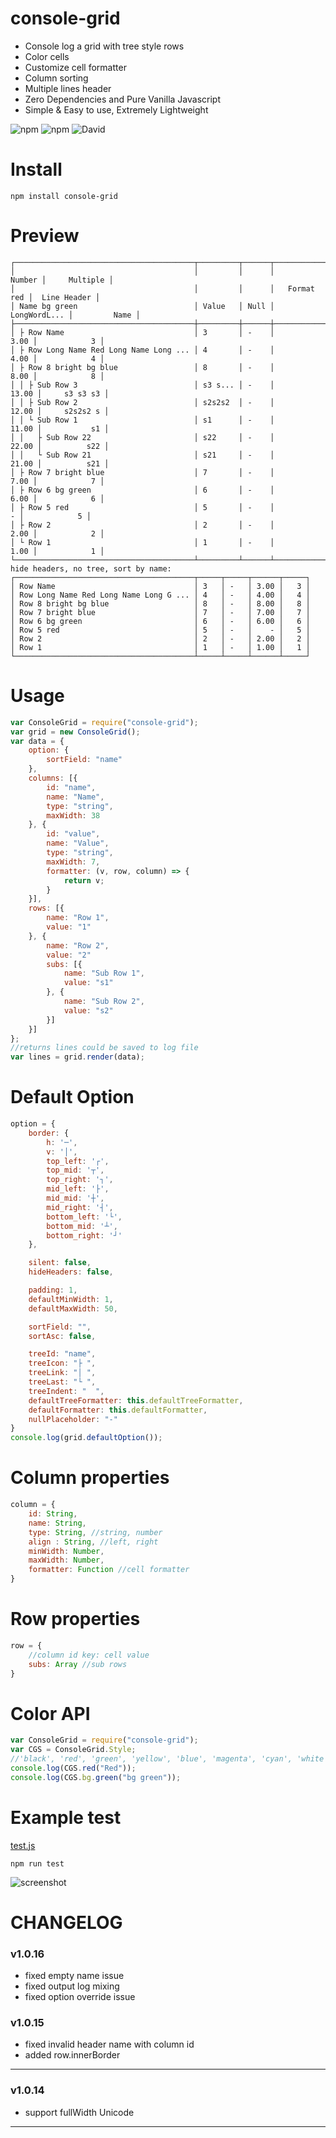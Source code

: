 # console-grid

* Console log a grid with tree style rows
* Color cells
* Customize cell formatter
* Column sorting
* Multiple lines header
* Zero Dependencies and Pure Vanilla Javascript
* Simple & Easy to use, Extremely Lightweight


![npm](https://img.shields.io/npm/v/console-grid.svg)
![npm](https://img.shields.io/npm/dt/console-grid.svg)
![David](https://img.shields.io/david/cenfun/console-grid.svg)

# Install
```
npm install console-grid
```
# Preview
```
┌────────────────────────────────────────┬─────────┬──────┬──────────────┬──────────────┐
│                                        │         │      │       Number │     Multiple │
│                                        │         │      │   Format red │  Line Header │
│ Name bg green                          │ Value   │ Null │ LongWordL... │         Name │
├────────────────────────────────────────┼─────────┼──────┼──────────────┼──────────────┤
│ ├ Row Name                             │ 3       │ -    │         3.00 │            3 │
│ ├ Row Long Name Red Long Name Long ... │ 4       │ -    │         4.00 │            4 │
│ ├ Row 8 bright bg blue                 │ 8       │ -    │         8.00 │            8 │
│ │ ├ Sub Row 3                          │ s3 s... │ -    │        13.00 │     s3 s3 s3 │
│ │ ├ Sub Row 2                          │ s2s2s2  │ -    │        12.00 │     s2s2s2 s │
│ │ └ Sub Row 1                          │ s1      │ -    │        11.00 │           s1 │
│ │   ├ Sub Row 22                       │ s22     │ -    │        22.00 │          s22 │
│ │   └ Sub Row 21                       │ s21     │ -    │        21.00 │          s21 │
│ ├ Row 7 bright blue                    │ 7       │ -    │         7.00 │            7 │
│ ├ Row 6 bg green                       │ 6       │ -    │         6.00 │            6 │
│ ├ Row 5 red                            │ 5       │ -    │            - │            5 │
│ ├ Row 2                                │ 2       │ -    │         2.00 │            2 │
│ └ Row 1                                │ 1       │ -    │         1.00 │            1 │
└────────────────────────────────────────┴─────────┴──────┴──────────────┴──────────────┘
hide headers, no tree, sort by name:
┌────────────────────────────────────────┬─────┬─────┬──────┬─────┐
│ Row Name                               │ 3   │ -   │ 3.00 │   3 │
│ Row Long Name Red Long Name Long G ... │ 4   │ -   │ 4.00 │   4 │
│ Row 8 bright bg blue                   │ 8   │ -   │ 8.00 │   8 │
│ Row 7 bright blue                      │ 7   │ -   │ 7.00 │   7 │
│ Row 6 bg green                         │ 6   │ -   │ 6.00 │   6 │
│ Row 5 red                              │ 5   │ -   │    - │   5 │
│ Row 2                                  │ 2   │ -   │ 2.00 │   2 │
│ Row 1                                  │ 1   │ -   │ 1.00 │   1 │
└────────────────────────────────────────┴─────┴─────┴──────┴─────┘
```

# Usage
```js
var ConsoleGrid = require("console-grid");
var grid = new ConsoleGrid();
var data = {
    option: {
        sortField: "name"
    },
    columns: [{
        id: "name",
        name: "Name",
        type: "string",
        maxWidth: 38
    }, {
        id: "value",
        name: "Value",
        type: "string",
        maxWidth: 7,
        formatter: (v, row, column) => {
            return v;
        }
    }],
    rows: [{
        name: "Row 1",
        value: "1"
    }, {
        name: "Row 2",
        value: "2"
        subs: [{
            name: "Sub Row 1",
            value: "s1"
        }, {
            name: "Sub Row 2",
            value: "s2"
        }]
    }]
};
//returns lines could be saved to log file
var lines = grid.render(data);
```

# Default Option
```js
option = {
    border: {
        h: '─',
        v: '│',
        top_left: '┌',
        top_mid: '┬',
        top_right: '┐',
        mid_left: '├',
        mid_mid: '┼',
        mid_right: '┤',
        bottom_left: '└',
        bottom_mid: '┴',
        bottom_right: '┘'
    },

    silent: false,
    hideHeaders: false,

    padding: 1,
    defaultMinWidth: 1,
    defaultMaxWidth: 50,

    sortField: "",
    sortAsc: false,

    treeId: "name",
    treeIcon: "├ ",
    treeLink: "│ ",
    treeLast: "└ ",
    treeIndent: "  ",
    defaultTreeFormatter: this.defaultTreeFormatter,
    defaultFormatter: this.defaultFormatter,
    nullPlaceholder: "-"
}
console.log(grid.defaultOption());
```

# Column properties
```js
column = {
    id: String,
    name: String,
    type: String, //string, number
    align : String, //left, right
    minWidth: Number,
    maxWidth: Number,
    formatter: Function //cell formatter
}
```

# Row properties
```js
row = {
    //column id key: cell value
    subs: Array //sub rows
}
```

# Color API
```js
var ConsoleGrid = require("console-grid");
var CGS = ConsoleGrid.Style;
//'black', 'red', 'green', 'yellow', 'blue', 'magenta', 'cyan', 'white'
console.log(CGS.red("Red"));
console.log(CGS.bg.green("bg green"));
```

# Example test
[test.js](test/test.js)
```
npm run test
```
![screenshot](test/test.jpg)

# CHANGELOG

### v1.0.16
* fixed empty name issue
* fixed output log mixing
* fixed option override issue

### v1.0.15
* fixed invalid header name with column id
* added row.innerBorder
---

### v1.0.14
* support fullWidth Unicode
---